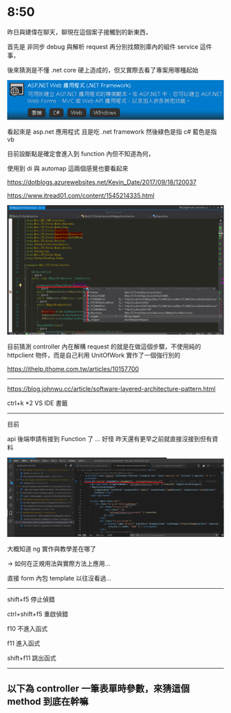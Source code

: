 # 8:50

昨日與建偉在聊天，聊現在這個案子接觸到的新東西，

首先是 非同步 debug 與解析 request 再分別找類別庫內的組件 service 這件事，

後來猜測是不懂 .net core 硬上造成的，但又實際去看了專案用哪種起始

![alt](/sinda-notes/img/wanhonframework.png)

看起來是 asp.net 應用程式 且是吃 .net framework 然後綠色是指 c# 藍色是指 vb

目前設斷點是確定會進入到 function 內但不知道為何，

使用到 di 與 automap 這兩個感覺也要看起來

<https://dotblogs.azurewebsites.net/Kevin_Date/2017/09/18/120037>

<https://www.itread01.com/content/1545214335.html>

![alt](/sinda-notes/img/beforecontrollerdoes.png)

目前猜測 controller 內在解構 request 的就是在做這個步驟，不使用純的 httpclient 物件，而是自己利用 UnitOfWork 實作了一個強行別的

<https://ithelp.ithome.com.tw/articles/10157700>

---

<https://blog.johnwu.cc/article/software-layered-architecture-pattern.html>

ctrl+k *2 VS IDE 書籤

---

目前

api 後端申請有接到 Function 了 ... 好怪 昨天還有更早之前就直接沒接到但有資料

![alt](/sinda-notes/img/formwithangular.png)

大概知道 ng 實作與教學差在哪了

 -> 如何在正規用法與實際方法上應用...

直接 form 內包 template 以往沒看過...

---

shift+f5 停止偵錯

ctrl+shift+f5 重啟偵錯

f10 不進入函式

f11 進入函式

shift+f11 跳出函式

---

## 以下為 controller 一筆表單時參數，來猜這個 method 到底在幹嘛

